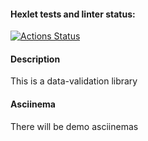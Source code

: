 #### Hexlet tests and linter status:
[![Actions Status](https://github.com/Iliatar/java-project-78/actions/workflows/hexlet-check.yml/badge.svg)](https://github.com/Iliatar/java-project-78/actions)

#### Description
<p>This is a data-validation library</p>

#### Asciinema
<p>There will be demo asciinemas</p>
